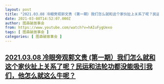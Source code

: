 ```yaml
---
layout: post
title: "2021.03.08 冷眼旁观郭文贵 (第一期）我们怎么就和这个家伙扯上关系了呢？民运和法轮功都没能吸引我们，他怎么就这么牛呢？"
date: 2021-03-08T14:52:07.000Z
author: 图森破故事会
from: https://www.youtube.com/watch?v=hAIuFygUexo
tags: [ 图森破故事会 ]
categories: [ 图森破故事会 ]
---
```

<!--1615215127000-->
[2021.03.08 冷眼旁观郭文贵 (第一期）我们怎么就和这个家伙扯上关系了呢？民运和法轮功都没能吸引我们，他怎么就这么牛呢？](https://www.youtube.com/watch?v=hAIuFygUexo)
------

<div>

</div>
